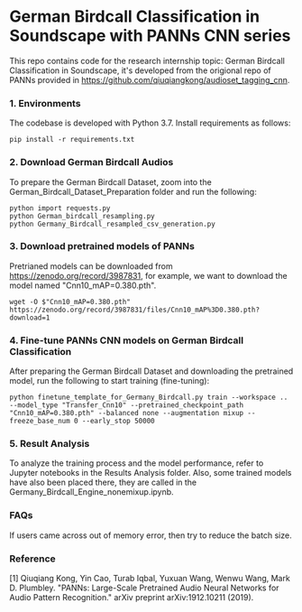 # German Birdcall Classification in Soundscape with PANNs CNN series

This repo contains code for the research internship topic: German Birdcall Classification in Soundscape, it's developed from the origional repo of PANNs provided in https://github.com/qiuqiangkong/audioset_tagging_cnn. 

### 1. Environments
The codebase is developed with Python 3.7. Install requirements as follows:
```
pip install -r requirements.txt
```
### 2. Download German Birdcall Audios
To prepare the German Birdcall Dataset, zoom into the German_Birdcall_Dataset_Preparation folder and run the following:
```
python import requests.py
python German_birdcall_resampling.py
python Germany_Birdcall_resampled_csv_generation.py
```
### 3. Download pretrained models of PANNs
Pretrianed models can be downloaded from https://zenodo.org/record/3987831, for example, we want to download the model named "Cnn10_mAP=0.380.pth".
```
wget -O $"Cnn10_mAP=0.380.pth" https://zenodo.org/record/3987831/files/Cnn10_mAP%3D0.380.pth?download=1
```
### 4. Fine-tune PANNs CNN models on German Birdcall Classification
After preparing the German Birdcall Dataset and downloading the pretrained model, run the following to start training (fine-tuning):
```
python finetune_template_for_Germany_Birdcall.py train --workspace .. --model_type "Transfer_Cnn10" --pretrained_checkpoint_path "Cnn10_mAP=0.380.pth" --balanced none --augmentation mixup --freeze_base_num 0 --early_stop 50000
```
### 5. Result Analysis
To analyze the training process and the model performance, refer to Jupyter notebooks in the Results Analysis folder. Also, some trained models have also been placed there, they are called in the Germany_Birdcall_Engine_nonemixup.ipynb.

### FAQs
If users came across out of memory error, then try to reduce the batch size.

### Reference
[1] Qiuqiang Kong, Yin Cao, Turab Iqbal, Yuxuan Wang, Wenwu Wang, Mark D. Plumbley. "PANNs: Large-Scale Pretrained Audio Neural Networks for Audio Pattern Recognition." arXiv preprint arXiv:1912.10211 (2019).

